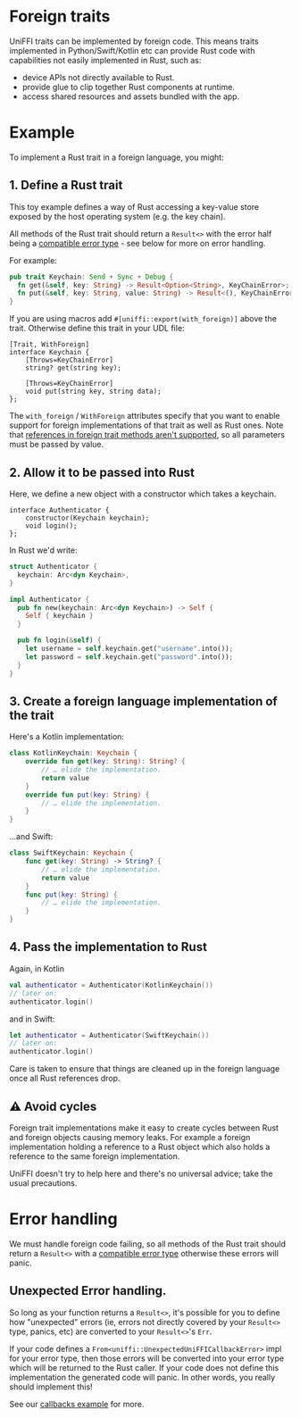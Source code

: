 # Foreign traits

UniFFI traits can be implemented by foreign code.
This means traits implemented in Python/Swift/Kotlin etc can provide Rust code with capabilities not easily implemented in Rust, such as:

 * device APIs not directly available to Rust.
 * provide glue to clip together Rust components at runtime.
 * access shared resources and assets bundled with the app.

# Example

To implement a Rust trait in a foreign language, you might:

## 1. Define a Rust trait

This toy example defines a way of Rust accessing a key-value store exposed
by the host operating system (e.g. the key chain).

All methods of the Rust trait should return a `Result<>` with the error half being
a [compatible error type](./udl/errors.md) - see below for more on error handling.

For example:

```rust
pub trait Keychain: Send + Sync + Debug {
  fn get(&self, key: String) -> Result<Option<String>, KeyChainError>;
  fn put(&self, key: String, value: String) -> Result<(), KeyChainError>;
}
```

If you are using macros add `#[uniffi::export(with_foreign)]` above the trait.
Otherwise define this trait in your UDL file:

```webidl
[Trait, WithForeign]
interface Keychain {
    [Throws=KeyChainError]
    string? get(string key);

    [Throws=KeyChainError]
    void put(string key, string data);
};
```

The `with_foreign` / `WithForeign` attributes specify that you want to enable support for foreign implementations of that trait as well as Rust ones.
Note that [references in foreign trait methods aren't supported](https://github.com/mozilla/uniffi-rs/issues/2263), so all parameters must be passed by value.

## 2. Allow it to be passed into Rust

Here, we define a new object with a constructor which takes a keychain.

```webidl
interface Authenticator {
    constructor(Keychain keychain);
    void login();
};
```

In Rust we'd write:

```rust
struct Authenticator {
  keychain: Arc<dyn Keychain>,
}

impl Authenticator {
  pub fn new(keychain: Arc<dyn Keychain>) -> Self {
    Self { keychain }
  }

  pub fn login(&self) {
    let username = self.keychain.get("username".into());
    let password = self.keychain.get("password".into());
  }
}
```

## 3. Create a foreign language implementation of the trait

Here's a Kotlin implementation:

```kotlin
class KotlinKeychain: Keychain {
    override fun get(key: String): String? {
        // … elide the implementation.
        return value
    }
    override fun put(key: String) {
        // … elide the implementation.
    }
}
```

…and Swift:

```swift
class SwiftKeychain: Keychain {
    func get(key: String) -> String? {
        // … elide the implementation.
        return value
    }
    func put(key: String) {
        // … elide the implementation.
    }
}
```

## 4. Pass the implementation to Rust

Again, in Kotlin

```kt
val authenticator = Authenticator(KotlinKeychain())
// later on:
authenticator.login()
```

and in Swift:

```swift
let authenticator = Authenticator(SwiftKeychain())
// later on:
authenticator.login()
```

Care is taken to ensure that things are cleaned up in the foreign language once all Rust references drop.

## ⚠️  Avoid cycles

Foreign trait implementations make it easy to create cycles between Rust and foreign objects causing memory leaks.
For example a foreign implementation holding a reference to a Rust object which also holds a reference to the same foreign implementation.

UniFFI doesn't try to help here and there's no universal advice; take the usual precautions.

# Error handling

We must handle foreign code failing, so all methods of the Rust trait should return a `Result<>` with a [compatible error type](./udl/errors.md) otherwise these errors will panic.

## Unexpected Error handling.

So long as your function returns a `Result<>`, it's possible for you to define how "unexpected" errors
(ie, errors not directly covered by your `Result<>` type, panics, etc) are converted to your `Result<>`'s `Err`.

If your code defines a `From<uniffi::UnexpectedUniFFICallbackError>` impl for your error type, then those errors will be converted into your error type which will be returned to the Rust caller.
If your code does not define this implementation the generated code will panic.
In other words, you really should implement this!

See our [callbacks example](https://github.com/mozilla/uniffi-rs/tree/main/examples/callbacks) for more.

